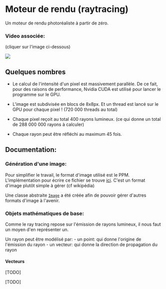 # Moteur de rendu (raytracing)

Un moteur de rendu photoréaliste à partir de zéro.

### Video associée:

(cliquer sur l'image ci-dessous) <br/>

[![](https://i.ytimg.com/vi/QYxlZ0TcbRg/sddefault.jpg)](https://www.youtube.com/watch?v=QYxlZ0TcbRg)

## Quelques nombres

 - Le calcul de l'intensité d'un pixel est massivement parallèle. De ce fait, pour des raisons de performance, Nvidia CUDA est utilisé pour lancer le programme sur le GPU.

 - L'image est subdivisée en blocs de 8x8px. Et un thread est lancé sur le GPU pour chaque pixel ! (720 000 threads au total)

 - Chaque pixel reçoit au total 400 rayons lumineux. (ce qui donne un total de 288 000 000 rayons à calculer)

 - Chaque rayon peut être réfléchi au maximum 45 fois. 

## Documentation:

### Génération d'une image:

Pour simplifier le travail, le format d'image utilisé est le PPM. L'implémentation pour écrire ce fichier
se trouve [ici](image/Ppm.h). C'est un format d'image plutôt simple à gérer (cf wikipédia)

Une classe abstraite [`Image`](image/image.h) a été créée afin de pouvoir gérer d'autres formats d'image à l'avenir.

### Objets mathématiques de base:

Comme le ray tracing repose sur l'émission de rayons lumineux, il nous faut un moyen d'en représenter un.

Un rayon peut être modélisé par:
	- un point: qui donne l'origine de l'émission du rayon
	- un vecteur: qui donne la direction de propagation du rayon

#### Vecteurs

[TODO]

[TODO]
